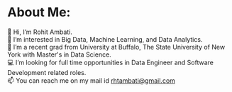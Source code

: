 # About Me:

👋 Hi, I’m Rohit Ambati.<br>👀 I’m interested in Big Data, Machine Learning, and Data Analytics.<br>🌱 I’m a recent grad from University at Buffalo, The State University of New York with Master's in Data Science.<br>💻 I’m looking for full time opportunities in Data Engineer and Software Development related roles.<br>📫 You can reach me on my mail id rhtambati@gmail.com


